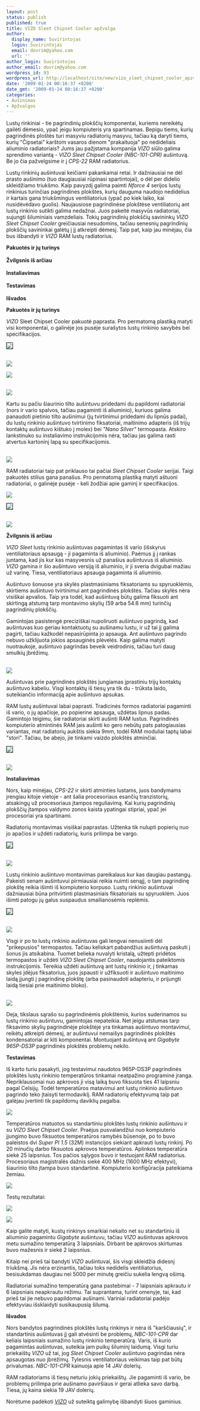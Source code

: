 ```yaml
---
layout: post
status: publish
published: true
title: VIZO Sleet Chipset Cooler apžvalga
author:
  display_name: Suvirintojas
  login: Suvirintojas
  email: dovrim@yahoo.com
  url: ''
author_login: Suvirintojas
author_email: dovrim@yahoo.com
wordpress_id: 93
wordpress_url: http://localhost/site/new/vizo_sleet_chipset_cooler_apzvalga/
date: '2009-01-24 00:16:37 +0200'
date_gmt: '2009-01-24 00:16:37 +0200'
categories:
- Aušinimas
- Apžvalgos
---
```

<p>Lustų rinkiniai - tie pagrindinių plokščių komponentai, kuriems nereikėtų gailėti dėmesio, ypač jeigu kompiuteris yra spartinamas. Bepigu tiems, kurių pagrindinės ploštės turi masyviu radiatorių masyvu, tačiau ką daryti tiems, kurių "Čipsetai" karštom vasaros dienom "prakaituoja" po nedideliais aliuminio radiatoriais? Jums jau pažįstama kompanija <i>VIZO</i> siūlo galima sprendimo variantą - <i>VIZO Sleet Chipset Cooler (NBC-101-CPR)</i>  aušintuvą. Be jo čia pažvelgsime ir į <i>CPS-22 </i> RAM radiatorius.</p>
<p>Lustų rinkinių aušintuvai keičiami pakankamai retai. Ir dažniausiai ne dėl prasto aušinimo (tuo daugiausiai rūpinasi spartintojai), o dėl per didelio skleidžiamo triukšmo. Kaip pavyzdį galima paimti <i>Nforce 4</i> serijos lustų rinkinius turinčias pagrindines plokštes, kurių dauguma naudojo nedidelius ir kartais gana triukšmingus ventiliatorius (ypač po kiek laiko, kai nusidėvėdavo guolis). Naujausiose pagrindinėse plokštėse ventiliatorių ant lustų rinkinio sutikti galima nedažnai. Juos pakeitė masyvūs radiatoriai, sujungti šiluminiais vamzdeliais. Tokių pagrindinių plokščių savininkų <i>VIZO Sleet Chipset Cooler</i> greičiausiai nesudomins, tačiau senesnių pagrindinių plokščių savininkai galėtų į jį atkreipti dėmesį. Taip pat, kaip jau minėjau, čia bus išbandyti ir <i>VIZO</i> RAM lustų radiatorius.</p>
<p><b>Pakuotės ir jų turinys</b><br />
<br /><b>Žvilgsnis iš arčiau</b><br />
<br /><b>Instaliavimas</b><br />
<br /><b>Testavimas</b><br />
<br /><b>Išvados</b></p>
<p><b>Pakuotės ir jų turinys</b></p>
<p><i>VIZO</i> Sleet Chipset Cooler pakuotė paprasta. Pro permatomą plastiką matyti visi komponentai, o galinėje jos pusėje surašytos lustų rinkinio savybės bei specifikacijos.</p>
<p><a class="ns" href="http://www.technews.lt/upl/Failai/ChipsetCoxBack.jpg">
<div class="imgright"><img src="http://www.technews.lt/upl/Failai/ChipsetCoxBacksmall.jpg" border="1" /></div>
<p></a><a class="ns" href="http://www.technews.lt/upl/Failai/ChipsetBoxFront.jpg"><br /><img src="http://www.technews.lt/upl/Failai/ChipsetBoxFrontsmall.jpg" /><br /></a></p>
<p><img src=" http://www.technews.lt/upl/Failai/NBC-101%20specs.PNG" /></p>
<p><a class="ns" href="http://www.technews.lt/upl/Failai/Chipset%20CoolerBundle.jpg"><br /><img src="http://www.technews.lt/upl/Failai/Chipset%20CoolerBundlesmall.jpg" /><br /></a></p>
<p>Kartu su pačiu šiaurinio tilto aušintuvu pridedami du papildomi radiatoriai (nors ir vario spalvos, tačiau pagaminti iš aliuminio), kuriuos galima panaudoti pietinio tilto aušinimui (jų tvirtinimui pridedami du lipnūs padai), du lustų rinkinio aušintuvo tvirtinimo fiksatoriai, maitinimo adapteris (iš trijų kontaktų aušintuvo kištuko į molex) bei <i>"Nano Silver"</i> termopasta. Atskiro lankstinuko su instaliavimo instrukcijomis nėra, tačiau jas galima rasti atvertus kartoninį lapą su specifikacijomis.</p>
<p><a class="ns" href="http://www.technews.lt/upl/Failai/ChipsetInstructions.jpg"><br /><img src="http://www.technews.lt/upl/Failai/ChipsetInstructionssmall.jpg" /><br /></a></p>
<p>RAM radiatoriai taip pat priklauso tai pačiai <i>Sleet Chipset Cooler</i> serijai. Taigi pakuotės stilius gana panašus. Pro permatomą plastiką matyti aštuoni radiatoriai, o galinėje pusėje - keli žodžiai apie gaminį ir specifikacijos.</p>
<p><img src=" http://www.technews.lt/upl/Failai/CPS22%20specs.PNG" /></p>
<p><a class="ns" href="http://www.technews.lt/upl/Failai/Ramsinksback.jpg">
<div class="imgright"><img src="http://www.technews.lt/upl/Failai/Ramsinksbacksmall.jpg" border="1" /></div>
<p></a><a class="ns" href="http://www.technews.lt/upl/Failai/Ramsinksfront.jpg"><br /><img src="http://www.technews.lt/upl/Failai/Ramsinksfrontsmall.jpg" /><br /></a></p>
<p><b>Žvilgsnis iš arčiau</b></p>
<p><i>VIZO Sleet</i> lustų rinkinio aušintuvas pagamintas iš vario (išskyrus ventiliatoriaus apsaugą - ji pagaminta iš aliuminio). Paėmus jį į rankas juntama, kad jis kur kas masyvesnis už panašius aušintuvus iš aliuminio. <i>VIZO</i> gamina ir šio aušintuvo versiją iš aliuminio, ir ji sveria dvigubai mažiau už varinę. Tiesa, ventiliatoriaus apsauga pagaminta iš aliuminio.</p>
<p>Aušintuvo šonuose yra skylės plastmasiniams fiksatoriams su spyruoklėmis, skirtiems aušintuvo tvirtinimui ant pagrindinės plokštės. Tačiau skylės nėra visiškai apvalios. Taip yra todėl, kad aušintuvą būtų galima fiksuoti ant skirtingą atstumą tarp montavimo skylių (59 arba 54.6 mm) turinčių pagrindinių plokščių.</p>
<p>Gamintojas pasistengė preciziškai nupoliruoti aušintuvo pagrindą, kad aušintuvas kuo geriau kontaktuotų su aušinamu lustu, ir už tai jį galima pagirti, tačiau kažkodėl nepasirūpinta jo apsauga. Ant aušintuvo pagrindo nebuvo užklijuota jokios apsauginės plėvelės. Kaip galima matyti nuotraukoje, aušintuvo pagrindas beveik veidrodinis, tačiau turi daug smulkių įbrėžimų.</p>
<p><a class="ns" href="http://www.technews.lt/upl/Failai/ChipsetCoolerBase.jpg"><br /><img src="http://www.technews.lt/upl/Failai/ChipsetCoolerBasesmall.jpg" /><br /></a></p>
<p>Aušintuvas prie pagrindinės plokštės jungiamas įprastiniu trijų kontaktų aušintuvo kabeliu. Visgi kontaktų iš tiesų yra tik du - trūksta laido, suteikiančio informaciją apie aušintuvo apsukas.</p>
<p>RAM lustų aušintuvai labai paprasti. Tradicinės formos radiatoriai pagaminti iš vario, o jų apačioje, po popierine apsauga, uždėtas lipnus padas. Gamintojo teigimu, šie radiatoriai skirti aušinti RAM lustus. Pagrindinės kompiuterio atmintinės RAM jais aušinti ko gero nebūtų pats patogiausias variantas, mat radiatorių aukštis siekia 9mm, todėl RAM moduliai taptų labai "stori". Tačiau, be abejo, jie tinkami vaizdo plokštės atminčiai.</p>
<p><a class="ns" href="http://www.technews.lt/upl/Failai/RamsinkCloseup.jpg">
<div class="imgright"><img src="http://www.technews.lt/upl/Failai/RamsinkCloseupsmall.jpg" border="1" /></div>
<p></a><a class="ns" href="http://www.technews.lt/upl/Failai/Ramsinks.jpg"><br /><img src="http://www.technews.lt/upl/Failai/Ramsinkssmall.jpg" /><br /></a></p>
<p><b>Instaliavimas</b></p>
<p>Nors, kaip minėjau, <i>CPS-22</i> ir skirti atminties lustams, juos bandymams įrengiau kitoje vietoje - ant šalia procesoriaus esančių tranzistorių, atsakingų už procesoriaus įtampos reguliavimą. Kai kurių pagrindinių plokščių įtampos valdymo zonos kaista ypatingai stipriai, ypač jei procesoriai yra spartinami.</p>
<p>Radiatorių montavimas visiškai paprastas. Užtenka tik nulupti popierių nuo jo apačios ir uždėti radiatorių, kuris prilimpa be vargo.</p>
<p><a class="ns" href=" http://www.technews.lt/upl/Failai/RAMSinkBack.jpg">
<div class="imgright"><img src=" http://www.technews.lt/upl/Failai/RAMSinkBacksmall.jpg" border="1" /></div>
<p></a><a class="ns" href="http://www.technews.lt/upl/Failai/RAMsinksInstalled.jpg"><br /><img src="http://www.technews.lt/upl/Failai/RAMsinksInstalledsmall.jpg" /><br /></a></p>
<p>Lustų rinkinio aušintuvo montavimas pareikalaus kur kas daugiau pastangų. Pakeisti senam aušintuvui pirmiausiai reikia nuimti senąjį, o tam pagrindinę plokštę reikia išimti iš kompiuterio korpuso. Lustų rinkinio aušintuvai dažniausiai būna pritvirtinti plastmasiniais fiksatoriais su spyruoklėm. Juos išimti patogu jų galus suspaudus smailianosėmis replėmis. </p>
<p><a class="ns" href="http://www.technews.lt/upl/Failai/P965.jpg">
<div class="imgright"><img src="http://www.technews.lt/upl/Failai/P965small.jpg" border="1" /></div>
<p></a><a class="ns" href="http://www.technews.lt/upl/Failai/whiteclipssmall.jpg"><br /><img src="http://www.technews.lt/upl/Failai/whiteclipsmall.jpg" /><br /></a></p>
<p>Visgi ir po to lustų rinkinio aušintuvas gali lengvai nenusiimti dėl "prikepusios" termopastos. Tačiau keliskart pabandžius aušintuvą paskuti į šonus jis atsikabina. Tuomet belieka nuvalyti kristalą, užtepti pridėtos termopastos ir uždėti <i>VIZO Sleet Chipset Cooler</i>, naudojantis pateiktomis instrukcijomis. Tereikia uždėti aušintuvą ant lustų rinkinio ir, į tinkamas skyles įdėjus fiksatorius, juos įspausti ir užfiksuoti ir aušintuvo maitinimo laidą įjungti į pagrindinę plokštę (arba pasinaudoti adapteriu, ir prijungti laidą tiesiai prie maitinimo bloko).</p>
<p><a class="ns" href="http://www.technews.lt/upl/Failai/Vizo%20installed.jpg"><br /><img src="http://www.technews.lt/upl/Failai/Vizo%20installedsmall.jpg" /><br /></a></p>
<p>Deja, tikslaus sąrašo su pagrindinėmis plokštėmis, kurios suderinamos su lustų rinkinio aušintuvu, gamintojas nepateikia. Net jeigu atstumas tarp fiksavimo skylių pagrindinėje plokštėje yra tinkamas aušintuvo montavimui, reikėtų atkreipti dėmesį, ar aušintuvui nemaišys pagrindinės plokštės kondensatoriai ar kiti komponentai. Montuojant aušintuvą ant <i>Gigabyte 965P-DS3P</i> pagrindinės plokštės problemų nekilo.</p>
<p><b>Testavimas</b></p>
<p>Iš karto turiu pasakyti, jog testavimui naudotos 965P-DS3P pagrindinės plokštės lustų rinkinio temperatūros tinkamai neatpažino programinė įranga. Nepriklausomai nuo apkrovos ji visą laiką buvo fiksuota ties 41 laipsniu pagal Celsijų. Todėl temperatūros matavimui ant lustų rinkinio aušintuvo pagrindo teko įtaisyti termodaviklį. RAM radiatorių efektyvumą taip pat galėjau įvertinti tik papildomų daviklių pagalba. </p>
<p><img src=" http://www.technews.lt/upl/Failai/Vizosensorsmall.jpg" /></p>
<p>Temperatūros matuotos su standartiniu plokštės lustų rinkinio aušintuvu ir su <i>VIZO Sleet Chipset Cooler</i>. Praėjus pusvalandžiui nuo kompiuterio įjungimo buvo fiksuotos temperatūros ramybės būsenoje, po to buvo paleistos dvi <i>Super PI 1.5</i> (32M) instancijos siekiant apkrauti lustų rinkinį. Po 20 minučių darbo fiksuotos apkrovos temperatūros. Aplinkos temperatūra siekė 25 laipsnius. Tos pačios sąlygos buvo ir testuojant RAM radiatorius. Procesoriaus magistralės dažnis siekė 400 MHz (1600 MHz efektyvi), šiaurinio tilto įtampa buvo standartinė. Kompiuterio konfigūracija pateikiama žemiau.</p>
<p><img src=" http://www.technews.lt/upl/Failai/PCConfigSleet.PNG" /></p>
<p>Testų rezultatai:</p>
<p><img src=" http://www.technews.lt/upl/Failai/NBC-101%20chart.png" /></p>
<p><img src=" http://www.technews.lt/upl/Failai/CPS-22%20Chart.png" /></p>
<p>Kaip galite matyti, kustų rinkinys smarkiai nekaito net su standartiniu iš aliuminio pagamintu <i>Gigabyte</i> aušintuvu, tačiau <i>VIZO</i> aušintuvas apkrovos metu sumažino temperatūrą 3 laipsniais. Dirbant be apkrovos skirtumas buvo mažesnis ir siekė 2 laipsnius.</p>
<p>Kitaip nei prieš tai bandyti <i>VIZO</i> aušintuvai, šis visgi skleidžia didesnį triukšmą. Jis nėra erzinantis, tačiau toks nedidelis ventiliatorius, besisukdamas daugiau nei 5000 per minutę greičiu sukelia lengvą ošimą.</p>
<p>Radiatoriai sumažino temperatūrą gana pastebimai - 7 laipsniais apkrautu ir 6 laipsniais neapkrautu režimu. Tai suprantama, turint omenyje, tai, kad prieš tai jie nebuvo papildomai aušinami. Variniai radiatoriai padėjo efektyviau išsklaidyti susikaupusią šilumą.</p>
<p><b>Išvados</b></p>
<p>Nors bandytos pagrindinės plokštės lustų rinkinys ir nėra iš "karščiausių", ir standartinis aušintuvas jį gali atvėsinti be problemų, <i>NBC-101-CPR</i> dar keliais laipsniais sumažino lustų rinkinio temperatūrą. Varis, iš kurio pagamintas aušintuvas, suteikia jam puikų šiluminį laidumą. Visgi turiu priekaištų <i>VIZO</i> už tai, jog <i>Sleet Chipset Cooler</i> aušintuvo pagrindas nėra apsaugotas nuo įbrėžimų. Tylesnis ventiliatoriaus veikimas taip pat būtų privalumas. <i>NBC-101-CPR</i> kainuoja apie 14 JAV dolerių.</p>
<p>RAM radiatoriams iš tiesų neturiu jokių priekaištų. Jie pagaminti iš vario, be problemų prilimpa prie aušinamo paviršiaus ir gerai atlieka savo darbą. Tiesa, jų kaina siekia 19 JAV dolerių.</p>
<p>Norėtume padėkoti <a class="ns" href="http://www.vizo.com.tw"><i>VIZO</i></a> už suteiktą galimybę išbandyti šiuos gaminius.</p>
<p></p>
